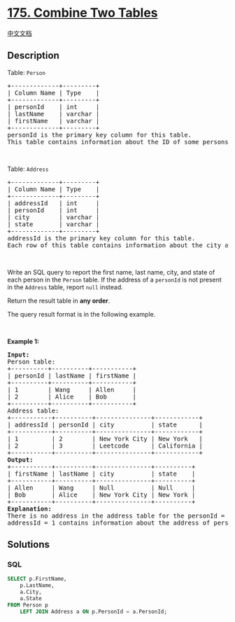 # [175. Combine Two Tables](https://leetcode.com/problems/combine-two-tables)

[中文文档](/solution/0100-0199/0175.Combine%20Two%20Tables/README.md)

## Description

<p>Table: <code>Person</code></p>

<pre>
+-------------+---------+
| Column Name | Type    |
+-------------+---------+
| personId    | int     |
| lastName    | varchar |
| firstName   | varchar |
+-------------+---------+
personId is the primary key column for this table.
This table contains information about the ID of some persons and their first and last names.
</pre>

<p>&nbsp;</p>

<p>Table: <code>Address</code></p>

<pre>
+-------------+---------+
| Column Name | Type    |
+-------------+---------+
| addressId   | int     |
| personId    | int     |
| city        | varchar |
| state       | varchar |
+-------------+---------+
addressId is the primary key column for this table.
Each row of this table contains information about the city and state of one person with ID = PersonId.
</pre>

<p>&nbsp;</p>

<p>Write an SQL query to report the first name, last name, city, and state of each person in the <code>Person</code> table. If the address of a <code>personId</code> is not present in the <code>Address</code> table, report <code>null</code> instead.</p>

<p>Return the result table in <strong>any order</strong>.</p>

<p>The query result format is in the following example.</p>

<p>&nbsp;</p>
<p><strong class="example">Example 1:</strong></p>

<pre>
<strong>Input:</strong> 
Person table:
+----------+----------+-----------+
| personId | lastName | firstName |
+----------+----------+-----------+
| 1        | Wang     | Allen     |
| 2        | Alice    | Bob       |
+----------+----------+-----------+
Address table:
+-----------+----------+---------------+------------+
| addressId | personId | city          | state      |
+-----------+----------+---------------+------------+
| 1         | 2        | New York City | New York   |
| 2         | 3        | Leetcode      | California |
+-----------+----------+---------------+------------+
<strong>Output:</strong> 
+-----------+----------+---------------+----------+
| firstName | lastName | city          | state    |
+-----------+----------+---------------+----------+
| Allen     | Wang     | Null          | Null     |
| Bob       | Alice    | New York City | New York |
+-----------+----------+---------------+----------+
<strong>Explanation:</strong> 
There is no address in the address table for the personId = 1 so we return null in their city and state.
addressId = 1 contains information about the address of personId = 2.
</pre>

## Solutions

<!-- tabs:start -->

### **SQL**

```sql
SELECT p.FirstName,
    p.LastName,
    a.City,
    a.State
FROM Person p
    LEFT JOIN Address a ON p.PersonId = a.PersonId;
```

<!-- tabs:end -->
